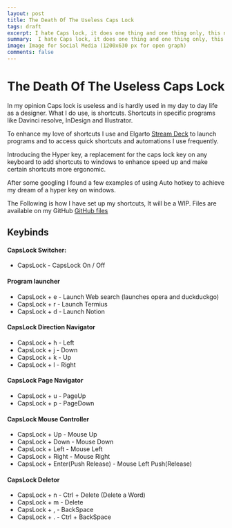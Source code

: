 ```yaml
---
layout: post
title: The Death Of The Useless Caps Lock
tags: draft
excerpt: I hate Caps lock, it does one thing and one thing only, this needs to change.
summary:  I hate Caps lock, it does one thing and one thing only, this needs to change.
image: Image for Social Media (1200x630 px for open graph)
comments: false
---
```


# The Death Of The Useless Caps Lock

In my opinion Caps lock is useless and is hardly used in my day to day life as a designer. What I do use, is shortcuts. Shortcuts in specific programs like Davinci resolve, InDesign and Illustrator.

To enhance my love of shortcuts I use and Elgarto [Stream Deck](https://www.elgato.com/us/en/s/welcome-to-stream-deck) to launch programs and to access quick shortcuts and automations I use frequently.  

Introducing the Hyper key, a replacement for the caps lock key on any keyboard to add shortcuts to windows to enhance  speed up and make certain shortcuts more ergonomic.

After some googling I found a few examples of using Auto hotkey to achieve my dream of a hyper key on windows.

The Following is how I have set up my shortcuts, It will be a WIP. Files are available on my GitHub [GitHub files](https://github.com/tomlowndes/Capslock)

## Keybinds

#### CapsLock Switcher:

* CapsLock - CapsLock On / Off  

#### Program launcher

* CapsLock + e - Launch Web search (launches opera and duckduckgo)
* CapsLock + r - Launch Termius
* CapsLock + d - Launch Notion


#### CapsLock Direction Navigator

* CapsLock + h - Left
* CapsLock + j - Down
* CapsLock + k - Up   
* CapsLock + l - Right

#### CapsLock Page Navigator

* CapsLock + u - PageUp                        
* CapsLock + p - PageDown                      

#### CapsLock Mouse Controller               

* CapsLock + Up - Mouse Up                     
* CapsLock + Down - Mouse Down                   
* CapsLock + Left - Mouse Left                   
* CapsLock + Right - Mouse Right                  
* CapsLock + Enter(Push Release) - Mouse Left Push(Release)     

#### CapsLock Deletor

* CapsLock + n - Ctrl + Delete (Delete a Word)
* CapsLock + m - Delete           
* CapsLock + , - BackSpace        
* CapsLock + . - Ctrl + BackSpace  
